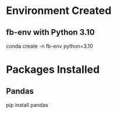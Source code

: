 # Environment Created
## fb-env with Python 3.10
conda create -n fb-env python=3.10                                                                                       

# Packages Installed

## Pandas
pip install pandas
